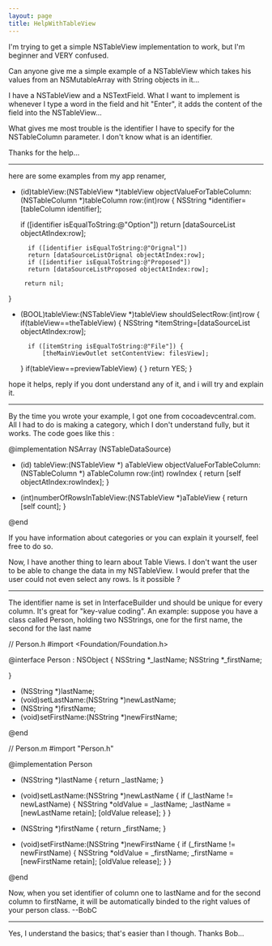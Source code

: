 ```yaml
---
layout: page
title: HelpWithTableView
---
```


I'm trying to get a simple NSTableView implementation to work, but I'm beginner and VERY confused.

Can anyone give me a simple example of a NSTableView which takes his values from an NSMutableArray with String objects in it...

I have a NSTableView and a NSTextField. What I want to implement is whenever I type a word in the field and hit "Enter", it adds the content of the field into the NSTableView...

What gives me most trouble is the identifier I have to specify for the NSTableColumn parameter.
I don't know what is an identifier.

Thanks for the help...

----

here are some examples from my app renamer,

    
- (id)tableView:(NSTableView *)tableView objectValueForTableColumn:(NSTableColumn *)tableColumn row:(int)row
{
	NSString	*identifier=[tableColumn identifier];
	
	if ([identifier isEqualToString:@"Option"])
		return [dataSourceList objectAtIndex:row];
             
        if ([identifier isEqualToString:@"Orignal"]) 
		return [dataSourceListOrignal objectAtIndex:row];                
        if ([identifier isEqualToString:@"Proposed"])
		return [dataSourceListProposed objectAtIndex:row];
	   	
	   return nil;
}

- (BOOL)tableView:(NSTableView *)tableView shouldSelectRow:(int)row
{
	if(tableView==theTableView) {
		NSString	*itemString=[dataSourceList objectAtIndex:row];

		if ([itemString isEqualToString:@"File"]) {
			[theMainViewOutlet setContentView: filesView];
    }
    if(tableView==previewTableView) {
    }
	return YES;
}


hope it helps, reply if you dont understand any of it, and i will try and explain it.

----

By the time you wrote your example, I got one from cocoadevcentral.com. All I had to do is making a category, which I don't understand fully, but it works. The code goes like this :

    
@implementation NSArray (NSTableDataSource)

- (id)	tableView:(NSTableView *) aTableView
        objectValueForTableColumn:(NSTableColumn *) aTableColumn
        row:(int) rowIndex
{
    return [self objectAtIndex:rowIndex];
}

- (int)numberOfRowsInTableView:(NSTableView *)aTableView
{
  return [self count];
}

@end



If you have information about categories or you can explain it yourself, feel free to do so.

Now, I have another thing to learn about Table Views. I don't want the user to be able to change the data in my NSTableView. I would prefer that the user could not even select any rows. Is it possible ?

----

The identifier name is set in InterfaceBuilder und should be unique for every column. It's great for "key-value coding". An example:
suppose you have a class called Person, holding two NSStrings, one for the first name, the second for the last name

    
// Person.h
#import <Foundation/Foundation.h>


@interface Person : NSObject {
    NSString	*_lastName;
    NSString	*_firstName;

}

- (NSString *)lastName;
- (void)setLastName:(NSString *)newLastName;
- (NSString *)firstName;
- (void)setFirstName:(NSString *)newFirstName;

@end


// Person.m
#import "Person.h"


@implementation Person
- (NSString *)lastName {
    return _lastName;
}

- (void)setLastName:(NSString *)newLastName {
    if (_lastName != newLastName) {
        NSString *oldValue = _lastName;
        _lastName = [newLastName retain];
        [oldValue release];
    }
}

- (NSString *)firstName {
    return _firstName;
}

- (void)setFirstName:(NSString *)newFirstName {
    if (_firstName != newFirstName) {
        NSString *oldValue = _firstName;
        _firstName = [newFirstName retain];
        [oldValue release];
    }
}


@end

Now, when you set identifier of column one to lastName and for the second column to firstName, it will be automatically binded to the right values of your person class.
--BobC

----

Yes, I understand the basics; that's easier than I though. Thanks Bob...

